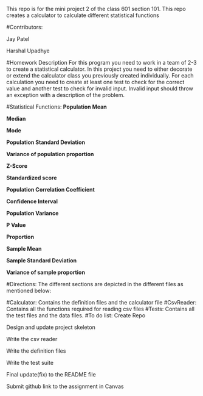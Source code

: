 ﻿﻿﻿﻿﻿﻿﻿This repo is for the mini project 2 of the class 601 section 101. This repo creates a calculator to calculate different statistical functions#Contributors:Jay PatelHarshal Upadhye#Homework DescriptionFor this program you need to work in a team of 2-3 to create a statistical calculator. In this project you need to either decorate or extend the calculator class you previously created individually. For each calculation you need to create at least one test to check for the correct value and another test to check for invalid input. Invalid input should throw an exception with a description of the problem.#Statistical Functions:**Population Mean****Median****Mode****Population Standard Deviation****Variance of population proportion****Z-Score****Standardized score****Population Correlation Coefficient****Confidence Interval****Population Variance****P Value****Proportion****Sample Mean****Sample Standard Deviation****Variance of sample proportion**#Directions:The different sections are depicted in the different files as mentioned below:#Calculator: Contains the definition files and the calculator file#CsvReader: Contains all the functions required for reading csv files#Tests: Contains all the test files and the data files.#To do list: Create Repo Design and update project skeleton Write the csv reader Write the definition files Write the test suite Final update(fix) to the README file Submit github link to the assignment in Canvas
